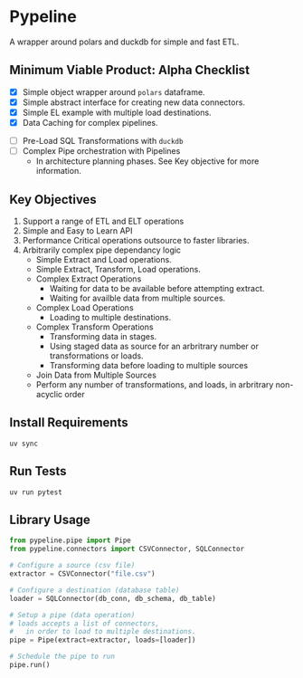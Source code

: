 # Pypeline

A wrapper around polars and duckdb for simple and fast ETL.


## Minimum Viable Product: Alpha Checklist
+ [x] Simple object wrapper around `polars` dataframe.
+ [x] Simple abstract interface for creating new data connectors.
+ [x] Simple EL example with multiple load destinations. 
+ [x] Data Caching for complex pipelines.
- [ ] Pre-Load SQL Transformations with `duckdb`
- [ ] Complex Pipe orchestration with Pipelines
    - In architecture planning phases. See Key objective for more information.


## Key Objectives
1. Support a range of ETL and ELT operations 
2. Simple and Easy to Learn API
3. Performance Critical operations outsource to faster libraries.
4. Arbitrarily complex pipe dependancy logic
    - Simple Extract and Load operations.
    - Simple Extract, Transform, Load operations.
    - Complex Extract Operations
        - Waiting for data to be available before attempting extract.
        - Waiting for availble data from multiple sources.
    - Complex Load Operations
        - Loading to multiple destinations.
    - Complex Transform Operations
        - Transforming data in stages.
        - Using staged data as source for an arbritrary number or transformations or loads.
        - Transforming data before loading to multiple sources
    - Join Data from Multiple Sources
    - Perform any number of transformations, and loads, in arbritrary non-acyclic order 


## Install Requirements
```
uv sync
```

## Run Tests
```
uv run pytest
```

## Library Usage
```python
from pypeline.pipe import Pipe
from pypeline.connectors import CSVConnector, SQLConnector

# Configure a source (csv file)
extractor = CSVConnector("file.csv")

# Configure a destination (database table)
loader = SQLConnector(db_conn, db_schema, db_table)

# Setup a pipe (data operation)
# loads accepts a list of connectors,
#   in order to load to multiple destinations.
pipe = Pipe(extract=extractor, loads=[loader])

# Schedule the pipe to run
pipe.run()
```